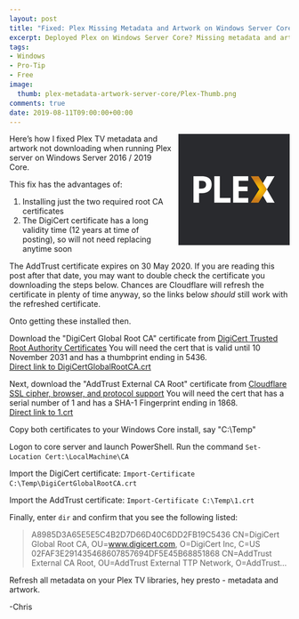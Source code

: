 ```yaml
---
layout: post
title: "Fixed: Plex Missing Metadata and Artwork on Windows Server Core"
excerpt: Deployed Plex on Windows Server Core? Missing metadata and artwork? Here's the fix...
tags:
- Windows
- Pro-Tip
- Free
image:
  thumb: plex-metadata-artwork-server-core/Plex-Thumb.png
comments: true
date: 2019-08-11T09:00:00+00:00
---
```

<img style="float: right; margin: 0px 0px 10px 10px;" alt="Plex Logo" src="/images/plex-metadata-artwork-server-core/Plex-Thumb.png">
Here’s how I fixed Plex TV metadata and artwork not downloading when running Plex server on Windows Server 2016 / 2019 Core. 

This fix has the advantages of:

1. Installing just the two required root CA certificates
2. The DigiCert certificate has a long validity time (12 years at time of posting), so will not need replacing anytime soon

The AddTrust certificate expires on 30 May 2020. If you are reading this post after that date, you may want to double check the certificate you downloading the steps below.  Chances are Cloudflare will refresh the certificate in plenty of time anyway, so the links below *should* still work with the refreshed certificate. 

Onto getting these installed then.

Download the "DigiCert Global Root CA" certificate from [DigiCert Trusted Root Authority Certificates](https://www.digicert.com/digicert-root-certificates.htm) You will need the cert that is valid until 10 November 2031 and has a thumbprint ending in 5436. <br>[Direct link to DigiCertGlobalRootCA.crt](https://dl.cacerts.digicert.com/DigiCertGlobalRootCA.crt)

Next, download the "AddTrust External CA Root" certificate from [Cloudflare SSL cipher, browser, and protocol support](https://support.cloudflare.com/hc/en-us/articles/203041594) You will need the cert that has a serial number of 1 and has a SHA-1 Fingerprint ending in 1868. <br>[Direct link to 1.crt](https://crt.sh/?d=1)

Copy both certificates to your Windows Core install, say "C:\Temp"

Logon to core server and launch PowerShell. Run the command `Set-Location Cert:\LocalMachine\CA`

Import the DigiCert certificate: `Import-Certificate C:\Temp\DigiCertGlobalRootCA.crt`

Import the AddTrust certificate: `Import-Certificate C:\Temp\1.crt`

Finally, enter `dir` and confirm that you see the following listed:

> A8985D3A65E5E5C4B2D7D66D40C6DD2FB19C5436 CN=DigiCert Global Root CA, OU=www.digicert.com, O=DigiCert Inc, C=US
> 02FAF3E291435468607857694DF5E45B68851868 CN=AddTrust External CA Root, OU=AddTrust External TTP Network, O=AddTrust…

Refresh all metadata on your Plex TV libraries, hey presto - metadata and artwork.

-Chris